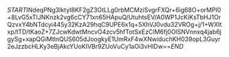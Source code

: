 $START$INdeqPNg3IktyI8KF2gZ3GtLLg0rbMCMziSvgrFXQr+6ig68O+orMPI0+8LvG5xTlJNKnzk2vg6cCY71xn65HApuQ/UtuhtsEV/A0WP1JcKiKsTbHJ1OrQzvxY4bNTdcyi445y32KzA29hqC9UPE6x1q+5XhVJ0vdu32VROg+j/1+WXItxp/tTD/tKaoZ+7ZJcwKdwtMncvO4zcv5hfTotSxEzCIM6fj0OlSNVnnxq4jab6jgySg+xapQGiMtlnQUS605dJoogkyE1UmRxF4wXNwiduchKH039opL3Guyr2eJzzbcHLKy3eBjAkcYUoKIVBr9ZUoVuCy1aOi3vHIDw==$END$